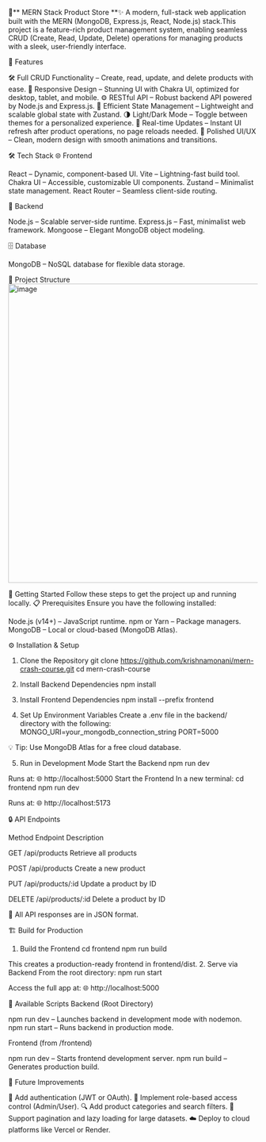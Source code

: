 🛒** MERN Stack Product Store **✨
A modern, full-stack web application built with the MERN (MongoDB, Express.js, React, Node.js) stack.This project is a feature-rich product management system, enabling seamless CRUD (Create, Read, Update, Delete) operations for managing products with a sleek, user-friendly interface.

🌟 Features

🛠️ Full CRUD Functionality – Create, read, update, and delete products with ease.
📱 Responsive Design – Stunning UI with Chakra UI, optimized for desktop, tablet, and mobile.
⚙️ RESTful API – Robust backend API powered by Node.js and Express.js.
🚀 Efficient State Management – Lightweight and scalable global state with Zustand.
🌗 Light/Dark Mode – Toggle between themes for a personalized experience.
🔄 Real-time Updates – Instant UI refresh after product operations, no page reloads needed.
🎨 Polished UI/UX – Clean, modern design with smooth animations and transitions.


🛠️ Tech Stack
🌐 Frontend

React – Dynamic, component-based UI.
Vite – Lightning-fast build tool.
Chakra UI – Accessible, customizable UI components.
Zustand – Minimalist state management.
React Router – Seamless client-side routing.

🔧 Backend

Node.js – Scalable server-side runtime.
Express.js – Fast, minimalist web framework.
Mongoose – Elegant MongoDB object modeling.

🗄️ Database

MongoDB – NoSQL database for flexible data storage.


📂 Project Structure
<img width="809" height="603" alt="image" src="https://github.com/user-attachments/assets/7262d949-b1ee-42fa-99c2-c8063026cfe1" />



🚀 Getting Started
Follow these steps to get the project up and running locally.
📋 Prerequisites
Ensure you have the following installed:

Node.js (v14+) – JavaScript runtime.
npm or Yarn – Package managers.
MongoDB – Local or cloud-based (MongoDB Atlas).


⚙️ Installation & Setup
1. Clone the Repository
git clone https://github.com/krishnamonani/mern-crash-course.git
cd mern-crash-course

2. Install Backend Dependencies
npm install

3. Install Frontend Dependencies
npm install --prefix frontend

4. Set Up Environment Variables
Create a .env file in the backend/ directory with the following:
MONGO_URI=your_mongodb_connection_string
PORT=5000


💡 Tip: Use MongoDB Atlas for a free cloud database.

5. Run in Development Mode
Start the Backend
npm run dev

Runs at: 🌐 http://localhost:5000
Start the Frontend
In a new terminal:
cd frontend
npm run dev

Runs at: 🌐 http://localhost:5173

🔒 API Endpoints



Method
Endpoint
Description



GET
/api/products
Retrieve all products


POST
/api/products
Create a new product


PUT
/api/products/:id
Update a product by ID


DELETE
/api/products/:id
Delete a product by ID



📩 All API responses are in JSON format.


🏗️ Build for Production
1. Build the Frontend
cd frontend
npm run build

This creates a production-ready frontend in frontend/dist.
2. Serve via Backend
From the root directory:
npm run start

Access the full app at: 🌐 http://localhost:5000

📜 Available Scripts
Backend (Root Directory)

npm run dev – Launches backend in development mode with nodemon.
npm run start – Runs backend in production mode.

Frontend (from /frontend)

npm run dev – Starts frontend development server.
npm run build – Generates production build.


🌱 Future Improvements

🔐 Add authentication (JWT or OAuth).
👥 Implement role-based access control (Admin/User).
🔍 Add product categories and search filters.
📄 Support pagination and lazy loading for large datasets.
☁️ Deploy to cloud platforms like Vercel or Render.

